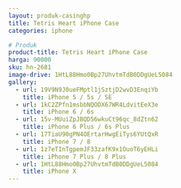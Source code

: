 ```yaml
---
layout: produk-casinghp
title: Tetris Heart iPhone Case
categories: iphone

# Produk
product-title: Tetris Heart iPhone Case
harga: 90000
sku: hn-2681
image-drive: 1HtL88Hmo0Bp27UhvtmTdB0DDgUeL5084
gallery:
  - url: 19V9N9J0ueFMptl1jSztjD2wvD3EnqiYb
    title: iPhone 5 / 5s / SE
  - url: 1kC2ZPfn1msbbNQODX67WR4LdvitEeX3e
    title: iPhone 6 / 6s
  - url: 15v-MUuiZpJBQD56wkuCt96qc_8dZtn62
    title: iPhone 6 Plus / 6s Plus
  - url: 17TiaU90gPN4OErtarHwgEiTys6YUtQxR
    title: iPhone 7 / 8
  - url: 1z7eTInTgpemJF33zafK9x1OuoT6yEHLi
    title: iPhone 7 Plus / 8 Plus
  - url: 1HtL88Hmo0Bp27UhvtmTdB0DDgUeL5084
    title: iPhone X
---
```

